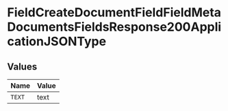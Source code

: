 # FieldCreateDocumentFieldFieldMetaDocumentsFieldsResponse200ApplicationJSONType


## Values

| Name   | Value  |
| ------ | ------ |
| `TEXT` | text   |